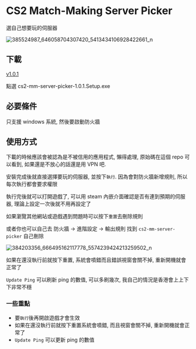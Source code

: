 # CS2 Match-Making Server Picker

選自己想要玩的伺服器

![385524987_646058704307420_5413434106928422661_n](https://github.com/aNyMoRe0505/cs2-mm-server-picker/assets/9814815/b070c855-2b60-43b2-8644-e9aaa7722085)

## 下載

[v1.0.1](https://github.com/aNyMoRe0505/cs2-mm-server-picker/releases/tag/v1.0.1)

點選 cs2-mm-server-picker-1.0.1.Setup.exe

## 必要條件

只支援 windows 系統, 然後要啟動防火牆

## 使用方式

下載的時候應該會被認為是不被信用的應用程式, 懶得處理, 原始碼在這個 repo 可以看到, 如果還是不放心的話還是用 VPN 吧.

安裝完成後就直接選擇要玩的伺服器, 並按下`執行`. 因為會對防火牆新增規則, 所以每次執行都會要求權限

執行完後就可以打開遊戲了, 可以用 steam 內嵌介面確認是否有連到預期的伺服器, 理論上設定一次後就不用再設定了

如果瀏覽其他網站或遊戲遇到問題時可以按下`重置`去刪除規則

或者你也可以自己去 防火牆 -> 進階設定 -> 輸出規則 找到 `cs2-mm-server-picker` 自己刪除

![384203356_666495162117778_5574239424213259502_n](https://github.com/aNyMoRe0505/cs2-mm-server-picker/assets/9814815/704c781e-346c-43ea-a92d-b530dfd8cbc2)

如果在還沒執行前就按下重置, 系統會噴錯而且錯誤視窗會關不掉, 重新開機就會正常了

`Update Ping` 可以刷新 ping 的數值, 可以多刷幾次, 我自己的情況是香港會上上下下非常不穩

### 一些重點

- 要`執行`後再開啟遊戲才會生效
- 如果在還沒執行前就按下重置系統會噴錯, 而且視窗會關不掉, 重新開機就會正常了
- `Update Ping` 可以更新 ping 的數值





